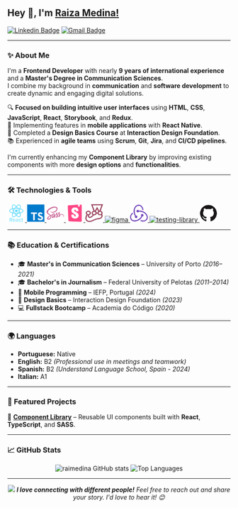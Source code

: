 ## Hey 👋, I'm [Raiza Medina!](https://github.com/raimedina/)

[![Linkedin Badge](https://img.shields.io/badge/-LinkedIn-0e76a8?style=flat-square&logo=Linkedin&logoColor=white)](https://linkedin.com/in/raizamedina)
[![Gmail Badge](https://img.shields.io/badge/-developermedinaraiza@gmail.com-c14438?style=flat-square&logo=Gmail&logoColor=white)](mailto:developermedinaraiza@gmail.com)

---

### ✨ About Me

I'm a **Frontend Developer** with nearly **9 years of international experience** and a **Master's Degree in Communication Sciences**.  
I combine my background in **communication** and **software development** to create dynamic and engaging digital solutions.

🔍 **Focused on building intuitive user interfaces** using **HTML**, **CSS**, **JavaScript**, **React**, **Storybook**, and **Redux**.  
📱 Implementing features in **mobile applications** with **React Native**.  
🎨 Completed a **Design Basics Course** at **Interaction Design Foundation**.  
📚 Experienced in **agile teams** using **Scrum**, **Git**, **Jira**, and **CI/CD pipelines**.

I'm currently enhancing my **Component Library** by improving existing components with more **design options** and **functionalities**.

---

### 🛠️ Technologies & Tools

<p align="left">
  <a href="https://reactjs.org/" target="_blank"> <img src="https://raw.githubusercontent.com/devicons/devicon/master/icons/react/react-original-wordmark.svg" alt="react" width="40" height="40"/> </a>
  <a href="https://www.typescriptlang.org/" target="_blank"> <img src="https://raw.githubusercontent.com/devicons/devicon/master/icons/typescript/typescript-original.svg" alt="typescript" width="40" height="40"/> </a>
  <a href="https://sass-lang.com/" target="_blank"> <img src="https://raw.githubusercontent.com/devicons/devicon/master/icons/sass/sass-original.svg" alt="sass" width="40" height="40"/> </a>
  <a href="https://storybook.js.org/" target="_blank"> <img src="https://raw.githubusercontent.com/devicons/devicon/master/icons/storybook/storybook-original.svg" alt="storybook" width="40" height="40"/> </a>
  <a href="https://jestjs.io/" target="_blank"> <img src="https://raw.githubusercontent.com/devicons/devicon/master/icons/jest/jest-plain.svg" alt="jest" width="40" height="40"/> </a>
  <a href="https://figma.com/" target="_blank"> <img src="https://www.vectorlogo.zone/logos/figma/figma-icon.svg" alt="figma" width="40" height="40"/> </a>
  <a href="https://redux.js.org/" target="_blank"> <img src="https://raw.githubusercontent.com/devicons/devicon/master/icons/redux/redux-original.svg" alt="redux" width="40" height="40"/> </a>
  <a href="https://testing-library.com/" target="_blank"> <img src="https://testing-library.com/img/octopus-64x64.png" alt="testing-library" width="40" height="40"/> </a>
  <a href="https://github.com/features/actions" target="_blank"> <img src="https://raw.githubusercontent.com/devicons/devicon/master/icons/github/github-original.svg" alt="github-actions" width="40" height="40"/> </a>
</p>

---

### 📚 Education & Certifications

- 🎓 **Master's in Communication Sciences** – University of Porto *(2016–2021)*  
- 🎓 **Bachelor's in Journalism** – Federal University of Pelotas *(2011–2014)*  
- 📱 **Mobile Programming** – IEFP, Portugal *(2024)*
- 🎨 **Design Basics** – Interaction Design Foundation *(2023)*  
- 💻 **Fullstack Bootcamp** – Academia do Código *(2020)*  


---

### 🌍 Languages

- **Portuguese:** Native  
- **English:** B2 *(Professional use in meetings and teamwork)*  
- **Spanish:** B2 *(Understand Language School, Spain - 2024)*  
- **Italian:** A1  

---

### 🌟 Featured Projects

🚀 [**Component Library**](https://github.com/raimedina/component-library) – Reusable UI components built with **React**, **TypeScript**, and **SASS**.  

---

### 📈 GitHub Stats

<p align="center">
  <img src="https://github-readme-stats.vercel.app/api?username=raimedina&show_icons=true&theme=react" alt="raimedina GitHub stats" width="45%"/>
  <img src="https://github-readme-stats.vercel.app/api/top-langs/?username=raimedina&layout=compact&theme=react" alt="Top Languages" width="45%"/>
</p>

---

<div align="center">

<img src="https://media.giphy.com/media/LnQjpWaON8nhr21vNW/giphy.gif" width="60">  
<em><b>I love connecting with different people!</b> Feel free to reach out and share your story. I'd love to hear it! 😊</em>

</div>

